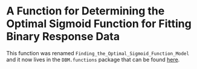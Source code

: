 # A Function for Determining the Optimal Sigmoid Function for Fitting Binary Response Data

This function was renamed `Finding_the_Optimal_Sigmoid_Function_Model` and it now lives in the `DBM.functions` package that can be found [here](https://github.com/davidblakneymoore/DBM.functions).
